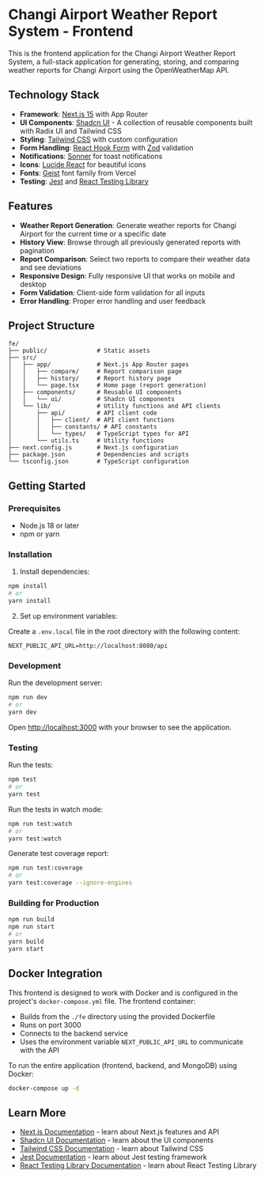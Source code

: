 # Changi Airport Weather Report System - Frontend

This is the frontend application for the Changi Airport Weather Report System, a full-stack application for generating, storing, and comparing weather reports for Changi Airport using the OpenWeatherMap API.

## Technology Stack

- **Framework**: [Next.js 15](https://nextjs.org) with App Router
- **UI Components**: [Shadcn UI](https://ui.shadcn.com/) - A collection of reusable components built with Radix UI and Tailwind CSS
- **Styling**: [Tailwind CSS](https://tailwindcss.com/) with custom configuration
- **Form Handling**: [React Hook Form](https://react-hook-form.com/) with [Zod](https://zod.dev/) validation
- **Notifications**: [Sonner](https://sonner.emilkowal.ski/) for toast notifications
- **Icons**: [Lucide React](https://lucide.dev/) for beautiful icons
- **Fonts**: [Geist](https://vercel.com/font) font family from Vercel
- **Testing**: [Jest](https://jestjs.io/) and [React Testing Library](https://testing-library.com/docs/react-testing-library/intro/)

## Features

- **Weather Report Generation**: Generate weather reports for Changi Airport for the current time or a specific date
- **History View**: Browse through all previously generated reports with pagination
- **Report Comparison**: Select two reports to compare their weather data and see deviations
- **Responsive Design**: Fully responsive UI that works on mobile and desktop
- **Form Validation**: Client-side form validation for all inputs
- **Error Handling**: Proper error handling and user feedback

## Project Structure

```
fe/
├── public/              # Static assets
├── src/
│   ├── app/             # Next.js App Router pages
│   │   ├── compare/     # Report comparison page
│   │   ├── history/     # Report history page
│   │   └── page.tsx     # Home page (report generation)
│   ├── components/      # Reusable UI components
│   │   └── ui/          # Shadcn UI components
│   └── lib/             # Utility functions and API clients
│       ├── api/         # API client code
│       │   ├── client/  # API client functions
│       │   ├── constants/ # API constants
│       │   └── types/   # TypeScript types for API
│       └── utils.ts     # Utility functions
├── next.config.js       # Next.js configuration
├── package.json         # Dependencies and scripts
└── tsconfig.json        # TypeScript configuration
```

## Getting Started

### Prerequisites

- Node.js 18 or later
- npm or yarn

### Installation

1. Install dependencies:

```bash
npm install
# or
yarn install
```

2. Set up environment variables:

Create a `.env.local` file in the root directory with the following content:

```
NEXT_PUBLIC_API_URL=http://localhost:8080/api
```

### Development

Run the development server:

```bash
npm run dev
# or
yarn dev
```

Open [http://localhost:3000](http://localhost:3000) with your browser to see the application.

### Testing

Run the tests:

```bash
npm test
# or
yarn test
```

Run the tests in watch mode:

```bash
npm run test:watch
# or
yarn test:watch
```

Generate test coverage report:

```bash
npm run test:coverage
# or
yarn test:coverage --ignore-engines
```

### Building for Production

```bash
npm run build
npm run start
# or
yarn build
yarn start
```

## Docker Integration

This frontend is designed to work with Docker and is configured in the project's `docker-compose.yml` file. The frontend container:

- Builds from the `./fe` directory using the provided Dockerfile
- Runs on port 3000
- Connects to the backend service
- Uses the environment variable `NEXT_PUBLIC_API_URL` to communicate with the API

To run the entire application (frontend, backend, and MongoDB) using Docker:

```bash
docker-compose up -d
```

## Learn More

- [Next.js Documentation](https://nextjs.org/docs) - learn about Next.js features and API
- [Shadcn UI Documentation](https://ui.shadcn.com/docs) - learn about the UI components
- [Tailwind CSS Documentation](https://tailwindcss.com/docs) - learn about Tailwind CSS
- [Jest Documentation](https://jestjs.io/docs/getting-started) - learn about Jest testing framework
- [React Testing Library Documentation](https://testing-library.com/docs/react-testing-library/intro/) - learn about React Testing Library
